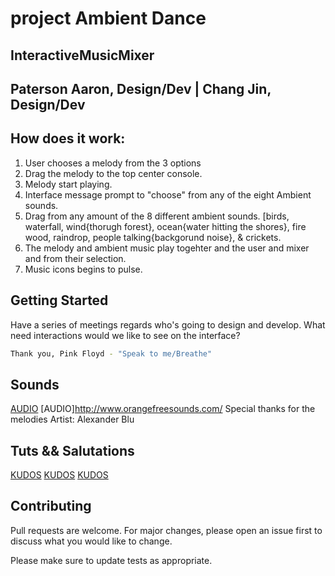 # project Ambient Dance 

## InteractiveMusicMixer 
## Paterson Aaron, Design/Dev | Chang Jin, Design/Dev

## How does it work:

1. User chooses a melody from the 3 options 
2. Drag the melody to the top center console.
3. Melody start playing.
4. Interface message prompt to "choose" from any of the eight Ambient sounds.
5. Drag from any amount of the 8 different ambient sounds. [birds, waterfall, wind{thorugh forest}, 
	ocean{water hitting the shores}, fire wood, raindrop, people talking{backgorund noise}, & crickets.
4. The melody and ambient music play togehter and the user and mixer and from their selection.
5. Music icons begins to pulse.

## Getting Started
Have a series of meetings regards who's going to design and develop. 
What need interactions would we like to see on the interface?


```bash
Thank you, Pink Floyd - "Speak to me/Breathe"
```

## Sounds
[AUDIO](https://www.soundsnap.com/animals/birds)
[AUDIO]http://www.orangefreesounds.com/
Special thanks for the melodies Artist: Alexander Blu

## Tuts && Salutations
[KUDOS](https://alemangui.github.io/pizzicato/)
[KUDOS](https://www.createjs.com/soundjs)
[KUDOS](https://www.createjs.com/getting-started/soundjs)




## Contributing
Pull requests are welcome. For major changes, please open an issue first to discuss what you would like to change.

Please make sure to update tests as appropriate.

